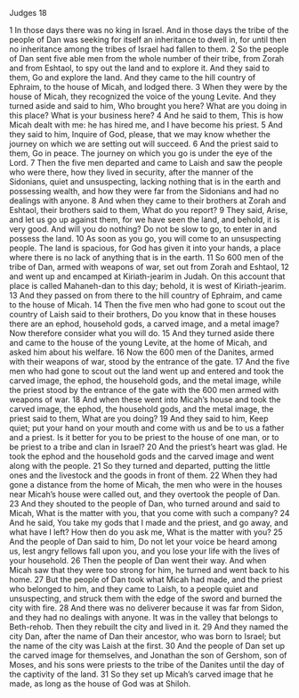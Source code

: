 Judges 18

1	In those days there was no king in Israel. And in those days the tribe of the people of Dan was seeking for itself an inheritance to dwell in, for until then no inheritance among the tribes of Israel had fallen to them.
2	So the people of Dan sent five able men from the whole number of their tribe, from Zorah and from Eshtaol, to spy out the land and to explore it. And they said to them, Go and explore the land. And they came to the hill country of Ephraim, to the house of Micah, and lodged there.
3	When they were by the house of Micah, they recognized the voice of the young Levite. And they turned aside and said to him, Who brought you here? What are you doing in this place? What is your business here?
4	And he said to them, This is how Micah dealt with me: he has hired me, and I have become his priest.
5	And they said to him, Inquire of God, please, that we may know whether the journey on which we are setting out will succeed.
6	And the priest said to them, Go in peace. The journey on which you go is under the eye of the Lord.
7	Then the five men departed and came to Laish and saw the people who were there, how they lived in security, after the manner of the Sidonians, quiet and unsuspecting, lacking nothing that is in the earth and possessing wealth, and how they were far from the Sidonians and had no dealings with anyone.
8	And when they came to their brothers at Zorah and Eshtaol, their brothers said to them, What do you report?
9	They said, Arise, and let us go up against them, for we have seen the land, and behold, it is very good. And will you do nothing? Do not be slow to go, to enter in and possess the land.
10	As soon as you go, you will come to an unsuspecting people. The land is spacious, for God has given it into your hands, a place where there is no lack of anything that is in the earth.
11	So 600 men of the tribe of Dan, armed with weapons of war, set out from Zorah and Eshtaol,
12	and went up and encamped at Kiriath-jearim in Judah. On this account that place is called Mahaneh-dan to this day; behold, it is west of Kiriath-jearim.
13	And they passed on from there to the hill country of Ephraim, and came to the house of Micah.
14	Then the five men who had gone to scout out the country of Laish said to their brothers, Do you know that in these houses there are an ephod, household gods, a carved image, and a metal image? Now therefore consider what you will do.
15	And they turned aside there and came to the house of the young Levite, at the home of Micah, and asked him about his welfare.
16	Now the 600 men of the Danites, armed with their weapons of war, stood by the entrance of the gate.
17	And the five men who had gone to scout out the land went up and entered and took the carved image, the ephod, the household gods, and the metal image, while the priest stood by the entrance of the gate with the 600 men armed with weapons of war.
18	And when these went into Micah’s house and took the carved image, the ephod, the household gods, and the metal image, the priest said to them, What are you doing?
19	And they said to him, Keep quiet; put your hand on your mouth and come with us and be to us a father and a priest. Is it better for you to be priest to the house of one man, or to be priest to a tribe and clan in Israel?
20	And the priest’s heart was glad. He took the ephod and the household gods and the carved image and went along with the people.
21	So they turned and departed, putting the little ones and the livestock and the goods in front of them.
22	When they had gone a distance from the home of Micah, the men who were in the houses near Micah’s house were called out, and they overtook the people of Dan.
23	And they shouted to the people of Dan, who turned around and said to Micah, What is the matter with you, that you come with such a company?
24	And he said, You take my gods that I made and the priest, and go away, and what have I left? How then do you ask me, What is the matter with you?
25	And the people of Dan said to him, Do not let your voice be heard among us, lest angry fellows fall upon you, and you lose your life with the lives of your household.
26	Then the people of Dan went their way. And when Micah saw that they were too strong for him, he turned and went back to his home.
27	But the people of Dan took what Micah had made, and the priest who belonged to him, and they came to Laish, to a people quiet and unsuspecting, and struck them with the edge of the sword and burned the city with fire.
28	And there was no deliverer because it was far from Sidon, and they had no dealings with anyone. It was in the valley that belongs to Beth-rehob. Then they rebuilt the city and lived in it.
29	And they named the city Dan, after the name of Dan their ancestor, who was born to Israel; but the name of the city was Laish at the first.
30	And the people of Dan set up the carved image for themselves, and Jonathan the son of Gershom, son of Moses, and his sons were priests to the tribe of the Danites until the day of the captivity of the land.
31	So they set up Micah’s carved image that he made, as long as the house of God was at Shiloh.

